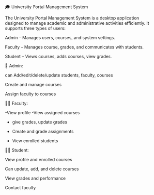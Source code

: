🎓 University Portal Management System


The University Portal Management System is a desktop application designed to manage academic and administrative activities efficiently. It supports three types of users:

Admin – Manages users, courses, and system settings.

Faculty – Manages course, grades, and communicates with students.

Student – Views courses, adds courses,  view grades.

👤 Admin: 

can Add/edit/delete/update students, faculty, courses

Create and manage courses

Assign faculty to courses



👨‍🏫 Faculty:

-View profile
-View assigned courses

- give grades, update grades

- Create and grade assignments

- View enrolled students




👨‍🎓 Student:

View profile and enrolled courses

Can update, add, and delete courses

View grades and performance

Contact faculty
